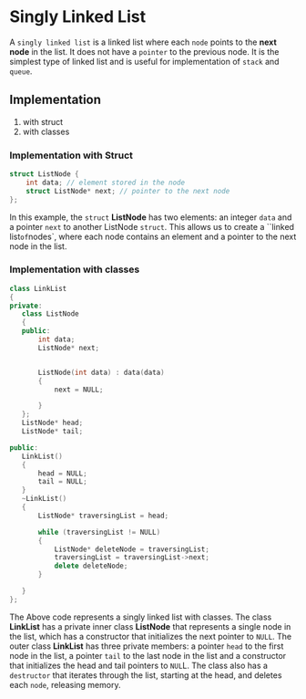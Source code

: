 # Singly Linked List

A `singly linked list` is a linked list where each `node` points to the **next node** in the list. It does not have a `pointer` to the previous node. It is the simplest type of linked list and is useful for implementation of `stack` and `queue`.

## Implementation

1.  with struct
2.  with classes

### Implementation with Struct

```cpp
struct ListNode {
    int data; // element stored in the node
    struct ListNode* next; // pointer to the next node
};

```

In this example, the `struct` **ListNode** has two elements: an integer `data` and a pointer `next` to another ListNode `struct`. This allows us to create a ``linked list` of `nodes`, where each node contains an element and a pointer to the next node in the list.

### Implementation with classes

```cpp
class LinkList
{
private:
   class ListNode
   {
   public:
       int data;
       ListNode* next;


       ListNode(int data) : data(data)
       {
           next = NULL;

       }
   };
   ListNode* head;
   ListNode* tail;

public:
   LinkList()
   {
       head = NULL;
       tail = NULL;
   }
   ~LinkList()
   {
       ListNode* traversingList = head;

       while (traversingList != NULL)
       {
           ListNode* deleteNode = traversingList;
           traversingList = traversingList->next;
           delete deleteNode;
       }

   }
};

```
The Above code  represents a singly linked list with classes. The class **LinkList** has a private inner class **ListNode** that represents a single node in the list, which has a constructor that initializes the next pointer to `NULL`. The outer class **LinkList** has three private members: a pointer `head` to the first node in the list, a pointer `tail` to the last node in the list and a constructor that initializes the head and tail pointers to `NUL`L. The class also has a `destructor` that iterates through the list, starting at the head, and deletes each `node`, releasing memory.





